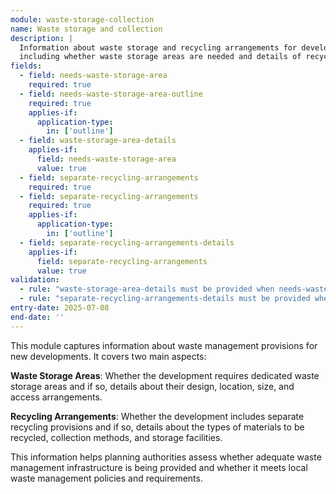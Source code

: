 ```yaml
---
module: waste-storage-collection
name: Waste storage and collection
description: |
  Information about waste storage and recycling arrangements for developments, 
  including whether waste storage areas are needed and details of recycling provisions
fields:
  - field: needs-waste-storage-area
    required: true
  - field: needs-waste-storage-area-outline
    required: true
    applies-if:
      application-type:
        in: ['outline']
  - field: waste-storage-area-details
    applies-if:
      field: needs-waste-storage-area
      value: true
  - field: separate-recycling-arrangements
    required: true
  - field: separate-recycling-arrangements
    required: true
    applies-if:
      application-type:
        in: ['outline']
  - field: separate-recycling-arrangements-details
    applies-if:
      field: separate-recycling-arrangements
      value: true
validation:
  - rule: "waste-storage-area-details must be provided when needs-waste-storage-area is true"
  - rule: "separate-recycling-arrangements-details must be provided when separate-recycling-arrangements is true"
entry-date: 2025-07-08
end-date: ''
---
```


This module captures information about waste management provisions for new developments. It covers two main aspects:

**Waste Storage Areas**: Whether the development requires dedicated waste storage areas and if so, details about their design, location, size, and access arrangements.

**Recycling Arrangements**: Whether the development includes separate recycling provisions and if so, details about the types of materials to be recycled, collection methods, and storage facilities.

This information helps planning authorities assess whether adequate waste management infrastructure is being provided and whether it meets local waste management policies and requirements.
